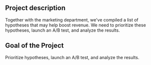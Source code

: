 ## Project description
Together with the marketing department, we've compiled a list of hypotheses that may help boost revenue.
We need to prioritize these hypotheses, launch an A/B test, and analyze the results.

## Goal of the Project 
Prioritize hypotheses, launch an A/B test, and analyze the results.
